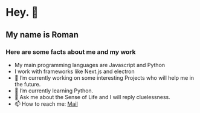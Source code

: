 # Hey. 👀
## My name is Roman
### Here are some facts about me and my work

- My main programming languages are Javascript and Python
- I work with frameworks like Next.js and electron
- 🔭 I’m currently working on some interesting Projects who will help me in the future.
- 🌱 I’m currently learning Python.
- 💬 Ask me about the Sense of Life and I will reply cluelessness.
- 📫 How to reach me: [Mail](mailto:feranoPrivat@gmail.com) 

